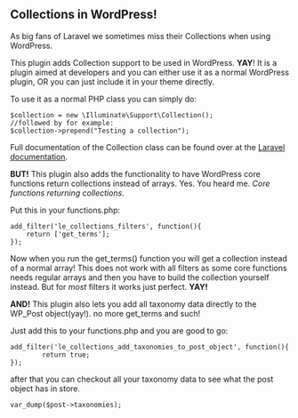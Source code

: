 ## Collections in WordPress!

As big fans of Laravel we sometimes miss their Collections when using WordPress.

This plugin adds Collection support to be used in WordPress. **YAY**! It is a plugin aimed at developers and you can either use it as a normal WordPress plugin, OR you can just include it in your theme directly.

To use it as a normal PHP class you can simply do:
```
$collection = new \Illuminate\Support\Collection();
//followed by for example:
$collection->prepend("Testing a collection");
```
Full documentation of the Collection class can be found over at the [Laravel documentation](https://laravel.com/docs/5.1/eloquent-collections).

**BUT!** This plugin also adds the functionality to have WordPress core functions return collections instead of arrays. Yes. You heard me. _Core functions returning collections_.

Put this in your functions.php:
```
add_filter('le_collections_filters', function(){
	return ['get_terms'];
});
```
Now when you run the get_terms() function you will get a collection instead of a normal array! This does not work with all filters as some core functions needs regular arrays and then you have to build the collection yourself instead. But for _most_ filters it works just perfect. **YAY!**

**AND!** This plugin also lets you add all taxonomy data directly to the WP_Post object(yay!). no more get_terms and such!

Just add this to your functions.php and you are good to go:
```
add_filter('le_collections_add_taxonomies_to_post_object', function(){
		return true;
});
```
after that you can checkout all your taxonomy data to see what the post object has in store.
```
var_dump($post->taxonomies);
```
